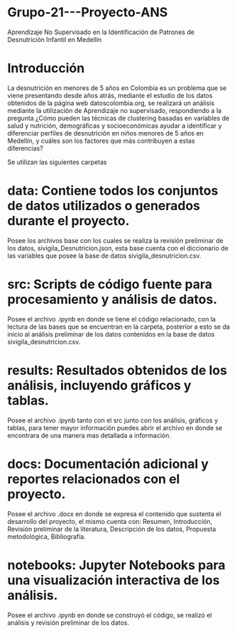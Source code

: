 # Grupo-21---Proyecto-ANS
Aprendizaje No Supervisado en la Identificación de Patrones de Desnutrición Infantil en Medellín

# Introducción
La desnutrición en menores de 5 años en Colombia es un problema que se viene presentando desde años atrás, mediante el estudio de los datos obtenidos de la página web datoscolombia.org, se realizará un análisis mediante la utilización de Aprendizaje no supervisado, respondiendo a la pregunta ¿Cómo pueden las técnicas de clustering basadas en variables de salud y nutrición, demográficas y socioeconómicas ayudar a identificar y diferenciar perfiles de desnutrición en niños menores de 5 años en Medellín, y cuáles son los factores que más contribuyen a estas diferencias?

Se utilizan las siguientes carpetas 

# data: Contiene todos los conjuntos de datos utilizados o generados durante el proyecto.
Posee los archivos base con los cuales se realiza la revisión preliminar de los datos, sivigila_Desnutricion.json, esta base cuenta con el diccionario de las variables que posee la base de datos sivigila_desnutricion.csv.

# src: Scripts de código fuente para procesamiento y análisis de datos.
Posee el archivo .ipynb en donde se tiene el código relacionado, con la lectura de las bases que se encuentran en la carpeta, posterior a esto se da inicio al análisis preliminar de los datos contenidos en la base de datos sivigila_desnutricion.csv.

# results: Resultados obtenidos de los análisis, incluyendo gráficos y tablas.
Posee el archivo .ipynb tanto con el src junto con los análisis, gráficos y tablas, para tener mayor información puedes abrir el archivo en donde se encontrara de una manera mas detallada a información. 

# docs: Documentación adicional y reportes relacionados con el proyecto.
Posee el archivo .docx en donde se expresa el contenido que sustenta el desarrollo del proyecto, el mismo cuenta con: Resumen, Introducción, Revisión preliminar de la literatura, Descripción de los datos, Propuesta metodológica, Bibliografía.

# notebooks: Jupyter Notebooks para una visualización interactiva de los análisis.
Posee el archivo .ipynb en donde se construyó el código, se realizó el análisis y revisión preliminar de los datos. 


